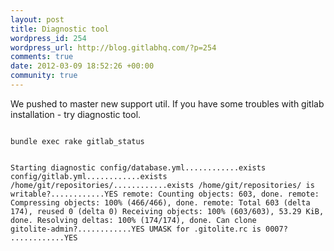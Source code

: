 ```yaml
--- 
layout: post
title: Diagnostic tool
wordpress_id: 254
wordpress_url: http://blog.gitlabhq.com/?p=254
comments: true
date: 2012-03-09 18:52:26 +00:00
community: true
---
```

We pushed to master new support util.
If you have some troubles with gitlab installation - try diagnostic tool.

<code>
bundle exec rake gitlab_status

Starting diagnostic
config/database.yml............exists
config/gitlab.yml............exists
/home/git/repositories/............exists
/home/git/repositories/ is writable?............YES
remote: Counting objects: 603, done.
remote: Compressing objects: 100% (466/466), done.
remote: Total 603 (delta 174), reused 0 (delta 0)
Receiving objects: 100% (603/603), 53.29 KiB, done.
Resolving deltas: 100% (174/174), done.
Can clone gitolite-admin?............YES
UMASK for .gitolite.rc is 0007? ............YES
</code>
